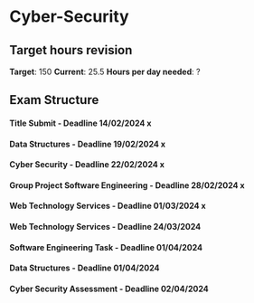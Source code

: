 # Cyber-Security

## Target hours revision 
**Target**: 150 
**Current**: 25.5
**Hours per day needed**: ?

## Exam Structure 

#### Title Submit - Deadline 14/02/2024 x
#### Data Structures - Deadline 19/02/2024 x
#### Cyber Security - Deadline 22/02/2024 x 
#### Group Project Software Engineering - Deadline 28/02/2024 x
#### Web Technology Services - Deadline 01/03/2024 x
#### Web Technology Services - Deadline 24/03/2024
#### Software Engineering Task - Deadline 01/04/2024
#### Data Structures - Deadline 01/04/2024
#### Cyber Security Assessment - Deadline 02/04/2024

